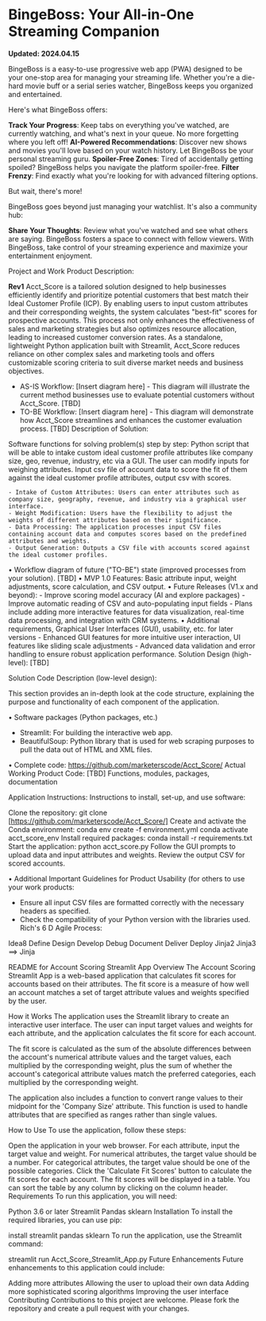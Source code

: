 # BingeBoss: Your All-in-One Streaming Companion

**Updated: 2024.04.15**

BingeBoss is a easy-to-use progressive web app (PWA) designed to be your one-stop area for managing your streaming life. Whether you're a die-hard movie buff or a serial series watcher, BingeBoss keeps you organized and entertained.

Here's what BingeBoss offers:

**Track Your Progress**: Keep tabs on everything you've watched, are currently watching, and what's next in your queue. No more forgetting where you left off!
**AI-Powered Recommendations**: Discover new shows and movies you'll love based on your watch history. Let BingeBoss be your personal streaming guru.
**Spoiler-Free Zones**: Tired of accidentally getting spoiled? BingeBoss helps you navigate the platform spoiler-free.
**Filter Frenzy**: Find exactly what you're looking for with advanced filtering options.

But wait, there's more!

BingeBoss goes beyond just managing your watchlist. It's also a community hub:

**Share Your Thoughts**: Review what you've watched and see what others are saying. BingeBoss fosters a space to connect with fellow viewers.
With BingeBoss, take control of your streaming experience and maximize your entertainment enjoyment.


Project and Work Product Description:

**Rev1**
Acct_Score is a tailored solution designed to help businesses efficiently identify and prioritize potential customers that best match their Ideal Customer Profile (ICP). By enabling users to input custom attributes and their corresponding weights, the system calculates "best-fit" scores for prospective accounts. This process not only enhances the effectiveness of sales and marketing strategies but also optimizes resource allocation, leading to increased customer conversion rates. As a standalone, lightweight Python application built with Streamlit, Acct_Score reduces reliance on other complex sales and marketing tools and offers customizable scoring criteria to suit diverse market needs and business objectives.

- AS-IS Workflow: [Insert diagram here] - This diagram will illustrate the current method businesses use to evaluate potential customers without Acct_Score. [TBD]
- TO-BE Workflow: [Insert diagram here] - This diagram will demonstrate how Acct_Score streamlines and enhances the customer evaluation process. [TBD]
Description of Solution:

Software functions for solving problem(s) step by step: Python script that will be able to intake custom ideal customer profile attributes like company size, geo, revenue, industry, etc via a GUI. The user can modify inputs for weighing attributes. Input csv file of account data to score the fit of them against the ideal customer profile attributes, output csv with scores.

	- Intake of Custom Attributes: Users can enter attributes such as company size, geography, revenue, and industry via a graphical user interface.
	- Weight Modification: Users have the flexibility to adjust the weights of different attributes based on their significance.
	- Data Processing: The application processes input CSV files containing account data and computes scores based on the predefined attributes and weights.
	- Output Generation: Outputs a CSV file with accounts scored against the ideal customer profiles.

• Workflow diagram of future ("TO-BE") state (improved processes from your solution). [TBD]
• MVP 1.0 Features: Basic attribute input, weight adjustments, score calculation, and CSV output.
• Future Releases (V1.x and beyond): 
	- Improve scoring model accuracy (AI and explore packages)
	- Improve automatic reading of CSV and auto-populating input fields
	- Plans include adding more interactive features for data visualization, real-time data processing, and integration with CRM systems.
• Additional requirements, Graphical User Interfaces (GUI), usability, etc. for later versions
 		- Enhanced GUI features for more intuitive user interaction, UI features like sliding scale adjustments
	- Advanced data validation and error handling to ensure robust application performance.
Solution Design (high-level): [TBD]

Solution Code Description (low-level design):

This section provides an in-depth look at the code structure, explaining the purpose and functionality of each component of the application.

• Software packages (Python packages, etc.)
- Streamlit: For building the interactive web app.
- BeautifulSoup: Python library that is used for web scraping purposes to pull the data out of HTML and XML files.


• Complete code: https://github.com/marketerscode/Acct_Score/
Actual Working Product Code: [TBD] Functions, modules, packages, documentation

Application Instructions: Instructions to install, set-up, and use software:

Clone the repository: git clone [https://github.com/marketerscode/Acct_Score/]
Create and activate the Conda environment: conda env create -f environment.yml conda activate acct_score_env
Install required packages: conda install -r requirements.txt
Start the application: python acct_score.py Follow the GUI prompts to upload data and input attributes and weights.
Review the output CSV for scored accounts.

• Additional Important Guidelines for Product Usability (for others to use your work products:
 - Ensure all input CSV files are formatted correctly with the necessary headers as specified.
 - Check the compatibility of your Python version with the libraries used.
Rich's 6 D Agile Process:

Idea8
Define
Design
Develop
Debug
Document
Deliver
Deploy
Jinja2 Jinja3 ==> Jinja

README for Account Scoring Streamlit App
Overview
The Account Scoring Streamlit App is a web-based application that calculates fit scores for accounts based on their attributes. The fit score is a measure of how well an account matches a set of target attribute values and weights specified by the user.

How it Works
The application uses the Streamlit library to create an interactive user interface. The user can input target values and weights for each attribute, and the application calculates the fit score for each account.

The fit score is calculated as the sum of the absolute differences between the account's numerical attribute values and the target values, each multiplied by the corresponding weight, plus the sum of whether the account's categorical attribute values match the preferred categories, each multiplied by the corresponding weight.

The application also includes a function to convert range values to their midpoint for the 'Company Size' attribute. This function is used to handle attributes that are specified as ranges rather than single values.

How to Use
To use the application, follow these steps:

Open the application in your web browser.
For each attribute, input the target value and weight. For numerical attributes, the target value should be a number. For categorical attributes, the target value should be one of the possible categories.
Click the 'Calculate Fit Scores' button to calculate the fit scores for each account.
The fit scores will be displayed in a table. You can sort the table by any column by clicking on the column header.
Requirements
To run this application, you will need:

Python 3.6 or later
Streamlit
Pandas
sklearn
Installation
To install the required libraries, you can use pip:

 install streamlit pandas sklearn
To run the application, use the Streamlit command:

streamlit run Acct_Score_Streamlit_App.py
Future Enhancements
Future enhancements to this application could include:

Adding more attributes
Allowing the user to upload their own data
Adding more sophisticated scoring algorithms
Improving the user interface
Contributing
Contributions to this project are welcome. Please fork the repository and create a pull request with your changes.
